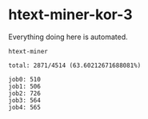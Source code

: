 # htext-miner-kor-3

Everything doing here is automated.

```
htext-miner

total: 2871/4514 (63.60212671688081%)

job0: 510
job1: 506
job2: 726
job3: 564
job4: 565
```